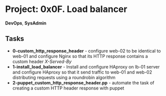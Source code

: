 
# Project: 0x0F. Load balancer
**DevOps**, **SysAdmin**

## Tasks
- **0-custom_http_response_header** - configure web-02 to be identical to web-01 and configure Nginx so that its HTTP response contains a custom header *X-Served-By*
- **1-install_load_balancer** - Install and configure HAproxy on lb-01 server and configure HAproxy so that it send traffic to web-01 and web-02 distributing requests using a roundrobin algorithm
- **2-puppet_custom_http_response_header.pp** - automate the task of creating a custom HTTP header response with puppet
